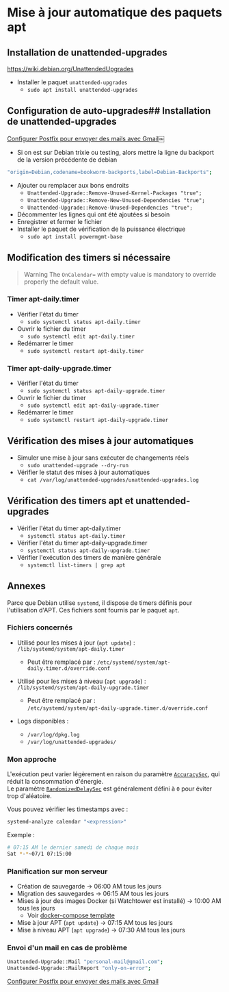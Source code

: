 # Mise à jour automatique des paquets apt

## Installation de unattended-upgrades

<https://wiki.debian.org/UnattendedUpgrades>

- Installer le paquet `unattended-upgrades`
  - `sudo apt install unattended-upgrades`

## Configuration de auto-upgrades## Installation de unattended-upgrades

[Configurer Postfix pour envoyer des mails avec Gmail](https://www.it-connect.fr/configurer-postfix-pour-envoyer-des-mails-avec-gmail/)￼

- Si on est sur Debian trixie ou testing, alors mettre la ligne du backport de la version précédente de debian

```bash
"origin=Debian,codename=bookworm-backports,label=Debian-Backports";
```

- Ajouter ou remplacer aux bons endroits
  - `Unattended-Upgrade::Remove-Unused-Kernel-Packages "true";`
  - `Unattended-Upgrade::Remove-New-Unused-Dependencies "true";`
  - `Unattended-Upgrade::Remove-Unused-Dependencies "true";`
- Décommenter les lignes qui ont été ajoutées si besoin
- Enregistrer et fermer le fichier
- Installer le paquet de vérification de la puissance électrique
  - `sudo apt install powermgmt-base`

## Modification des timers si nécessaire

> Warning
> The `OnCalendar=` with empty value is mandatory to override properly the default value.
>
### Timer apt-daily.timer

- Vérifier l'état du timer
  - `sudo systemctl status apt-daily.timer`
- Ouvrir le fichier du timer
  - `sudo systemctl edit apt-daily.timer`
- Redémarrer le timer
  - `sudo systemctl restart apt-daily.timer`  

### Timer apt-daily-upgrade.timer

- Vérifier l'état du timer
  - `sudo systemctl status apt-daily-upgrade.timer`
- Ouvrir le fichier du timer
  - `sudo systemctl edit apt-daily-upgrade.timer`
- Redémarrer le timer
  - `sudo systemctl restart apt-daily-upgrade.timer`

## Vérification des mises à jour automatiques

- Simuler une mise à jour sans exécuter de changements réels
  - `sudo unattended-upgrade --dry-run`
- Vérifier le statut des mises à jour automatiques
  - `cat /var/log/unattended-upgrades/unattended-upgrades.log`

## Vérification des timers apt et unattended-upgrades

- Vérifier l'état du timer apt-daily.timer
  - `systemctl status apt-daily.timer`
- Vérifier l'état du timer apt-daily-upgrade.timer
  - `systemctl status apt-daily-upgrade.timer`
- Vérifier l'exécution des timers de manière générale
  - `systemctl list-timers | grep apt`

## Annexes

Parce que Debian utilise `systemd`, il dispose de timers définis pour l'utilisation d'APT. Ces fichiers sont fournis par le paquet `apt`.

### Fichiers concernés

- Utilisé pour les mises à jour (`apt update`) :  
    `/lib/systemd/system/apt-daily.timer`
  - Peut être remplacé par :
        `/etc/systemd/system/apt-daily.timer.d/override.conf`

- Utilisé pour les mises à niveau (`apt upgrade`) :  
    `/lib/systemd/system/apt-daily-upgrade.timer`
  - Peut être remplacé par :  
        `/etc/systemd/system/apt-daily-upgrade.timer.d/override.conf`

- Logs disponibles :
  - `/var/log/dpkg.log`
  - `/var/log/unattended-upgrades/`

### Mon approche

L'exécution peut varier légèrement en raison du paramètre [`AccuracySec`](https://man.archlinux.org/man/systemd.timer.5), qui réduit la consommation d'énergie.  
Le paramètre [`RandomizedDelaySec`](https://man.archlinux.org/man/systemd.timer.5) est généralement défini à `0` pour éviter trop d'aléatoire.

Vous pouvez vérifier les timestamps avec :

```bash
systemd-analyze calendar "<expression>"
```

Exemple :

```bash
# 07:15 AM le dernier samedi de chaque mois
Sat *-*~07/1 07:15:00
```

### Planification sur mon serveur

- Création de sauvegarde → 06:00 AM tous les jours
- Migration des sauvegardes → 06:15 AM tous les jours
- Mises à jour des images Docker (si Watchtower est installé) → 10:00 AM tous les jours
  - Voir [docker-compose template](https://github.com/moniika21/docker-compose-template/blob/main/watchtower/docker-compose.yaml)
- Mise à jour APT (`apt update`) → 07:15 AM tous les jours
- Mise à niveau APT (`apt upgrade`) → 07:30 AM tous les jours

### Envoi d'un mail en cas de problème

```bash
Unattended-Upgrade::Mail "personal-mail@gmail.com";
Unattended-Upgrade::MailReport "only-on-error";
```

[Configurer Postfix pour envoyer des mails avec Gmail](https://www.it-connect.fr/configurer-postfix-pour-envoyer-des-mails-avec-gmail/)
